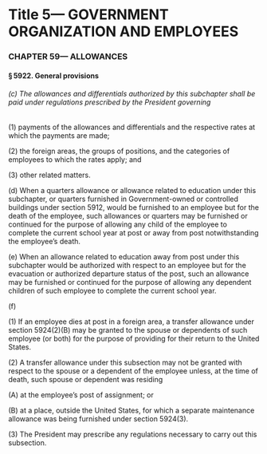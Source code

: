 
# Title 5— GOVERNMENT ORGANIZATION AND EMPLOYEES
### CHAPTER 59— ALLOWANCES
#### § 5922. General provisions
###### (c) The allowances and differentials authorized by this subchapter shall be paid under regulations prescribed by the President governing

(1) payments of the allowances and differentials and the respective rates at which the payments are made;

(2) the foreign areas, the groups of positions, and the categories of employees to which the rates apply; and

(3) other related matters.

(d) When a quarters allowance or allowance related to education under this subchapter, or quarters furnished in Government-owned or controlled buildings under section 5912, would be furnished to an employee but for the death of the employee, such allowances or quarters may be furnished or continued for the purpose of allowing any child of the employee to complete the current school year at post or away from post notwithstanding the employee’s death.

(e) When an allowance related to education away from post under this subchapter would be authorized with respect to an employee but for the evacuation or authorized departure status of the post, such an allowance may be furnished or continued for the purpose of allowing any dependent children of such employee to complete the current school year.

(f)

(1) If an employee dies at post in a foreign area, a transfer allowance under section 5924(2)(B) may be granted to the spouse or dependents of such employee (or both) for the purpose of providing for their return to the United States.

(2) A transfer allowance under this subsection may not be granted with respect to the spouse or a dependent of the employee unless, at the time of death, such spouse or dependent was residing

(A) at the employee’s post of assignment; or

(B) at a place, outside the United States, for which a separate maintenance allowance was being furnished under section 5924(3).

(3) The President may prescribe any regulations necessary to carry out this subsection.
